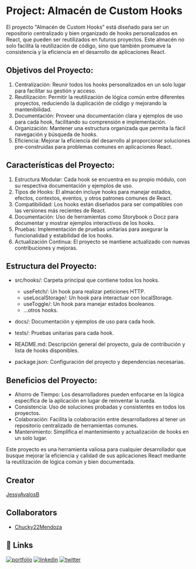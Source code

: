 
# Project: Almacén de Custom Hooks

El proyecto "Almacén de Custom Hooks" está diseñado para ser un repositorio centralizado y bien organizado de hooks personalizados en React, que pueden ser reutilizados en futuros proyectos. Este almacén no solo facilita la reutilización de código, sino que también promueve la consistencia y la eficiencia en el desarrollo de aplicaciones React.

## Objetivos del Proyecto:

1. Centralización: Reunir todos los hooks personalizados en un solo lugar para facilitar su gestión y acceso.
2. Reutilización: Permitir la reutilización de lógica común entre diferentes proyectos, reduciendo la duplicación de código y mejorando la mantenibilidad.
3. Documentación: Proveer una documentación clara y ejemplos de uso para cada hook, facilitando su comprensión e implementación.
4. Organización: Mantener una estructura organizada que permita la fácil navegación y búsqueda de hooks.
5. Eficiencia: Mejorar la eficiencia del desarrollo al proporcionar soluciones pre-construidas para problemas comunes en aplicaciones React.

## Características del Proyecto:

1. Estructura Modular: Cada hook se encuentra en su propio módulo, con su respectiva documentación y ejemplos de uso.
2. Tipos de Hooks: El almacén incluye hooks para manejar estados, efectos, contextos, eventos, y otros patrones comunes de React.
3. Compatibilidad: Los hooks están diseñados para ser compatibles con las versiones más recientes de React.
4. Documentación: Uso de herramientas como Storybook o Docz para documentar y mostrar ejemplos interactivos de los hooks.
5. Pruebas: Implementación de pruebas unitarias para asegurar la funcionalidad y estabilidad de los hooks.
6. Actualización Continua: El proyecto se mantiene actualizado con nuevas contribuciones y mejoras.

## Estructura del Proyecto:

- src/hooks/: Carpeta principal que contiene todos los hooks.
  - useFetch/: Un hook para realizar peticiones HTTP.
  - useLocalStorage/: Un hook para interactuar con localStorage.
  - useToggle/: Un hook para manejar estados booleanos.
  - ...otros hooks.

- docs/: Documentación y ejemplos de uso para cada hook.
- tests/: Pruebas unitarias para cada hook.
- README.md: Descripción general del proyecto, guía de contribución y lista de hooks disponibles.
- package.json: Configuración del proyecto y dependencias necesarias.

## Beneficios del Proyecto:

- Ahorro de Tiempo: Los desarrolladores pueden enfocarse en la lógica específica de la aplicación en lugar de reinventar la rueda.
- Consistencia: Uso de soluciones probadas y consistentes en todos los proyectos.
- Colaboración: Facilita la colaboración entre desarrolladores al tener un repositorio centralizado de herramientas comunes.
- Mantenimiento: Simplifica el mantenimiento y actualización de hooks en un solo lugar.

Este proyecto es una herramienta valiosa para cualquier desarrollador que busque mejorar la eficiencia y calidad de sus aplicaciones React mediante la reutilización de lógica común y bien documentada.

## Creator

[JessyAvalosB](https://github.com/JessyAvalosB)

## Collaborators

- [Chucky22Mendoza](https://github.com/Chucky22Mendoza)

## 🔗 Links
[![portfolio](https://img.shields.io/badge/my_portfolio-000?style=for-the-badge&logo=ko-fi&logoColor=white)](https://katherineoelsner.com/)
[![linkedin](https://img.shields.io/badge/linkedin-0A66C2?style=for-the-badge&logo=linkedin&logoColor=white)](https://www.linkedin.com/)
[![twitter](https://img.shields.io/badge/twitter-1DA1F2?style=for-the-badge&logo=twitter&logoColor=white)](https://twitter.com/)